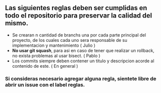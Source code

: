 ## Las siguientes reglas deben ser cumplidas en todo el repositorio para preservar la calidad del mismo.

- Se crearan n cantidad de branchs una por cada parte principal del proyecto, de los cuales cada uno sera responsable de su implementacion y mantenimiento ( Julio )
- **No usar git squash**, para asi en caso de tener que realizar un rollback, no exista problemas al usar bisect. ( Pablo )
- Los commits siempre deben contener un titulo y descripcion acorde al contenido de este. ( En general )


### Si consideras necesario agregar alguna regla, sientete libre de abrir un issue con el label **reglas**.
